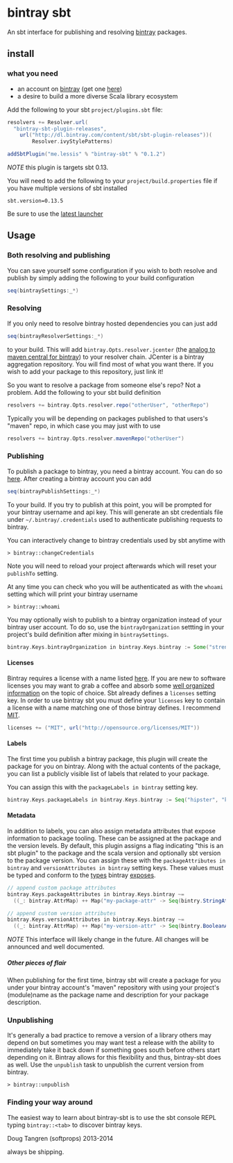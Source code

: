 # bintray sbt

An sbt interface for publishing and resolving [bintray](https://bintray.com) packages.

## install

### what you need

- an account on [bintray](https://bintray.com) (get one [here](https://bintray.com/signup/index))
- a desire to build a more diverse Scala library ecosystem

Add the following to your sbt `project/plugins.sbt` file:

```scala
resolvers += Resolver.url(
  "bintray-sbt-plugin-releases",
    url("http://dl.bintray.com/content/sbt/sbt-plugin-releases"))(
        Resolver.ivyStylePatterns)

addSbtPlugin("me.lessis" % "bintray-sbt" % "0.1.2")
```

_NOTE_ this plugin is targets sbt 0.13.

You will need to add the following to your `project/build.properties` file if you have multiple versions of sbt installed

    sbt.version=0.13.5

Be sure to use the [latest launcher](http://www.scala-sbt.org/download.html)

## Usage

### Both resolving and publishing

You can save yourself some configuration if you wish to both resolve and publish by simply adding the following to your build configuration

```scala
seq(bintraySettings:_*)
```

### Resolving

If you only need to resolve bintray hosted dependencies you can just add

```scala
seq(bintrayResolverSettings:_*)
```

to your build. This will add `bintray.Opts.resolver.jcenter` (the [analog to maven central for bintray](https://bintray.com/bintray/jcenter)) to your resolver chain. JCenter is a bintray aggregation repository. You will find most of what you want there. If you wish to add your package to this repository, just link it!

So you want to resolve a package from someone else's repo? Not a problem. Add the following to your sbt build definition

```scala
resolvers += bintray.Opts.resolver.repo("otherUser", "otherRepo")
```

Typically you will be depending on packages published to that users's "maven" repo, in which case you may just with to use

```scala
resolvers += bintray.Opts.resolver.mavenRepo("otherUser")
```

### Publishing

To publish a package to bintray, you need a bintray account. You can do so [here](https://bintray.com/signup/index). After creating a bintray account you can add

```scala
seq(bintrayPublishSettings:_*)
```

To your build. If you try to publish at this point, you will be prompted for your bintray username and api key. This will generate an sbt credentials
file under `~/.bintray/.credentials` used to authenticate publishing requests to bintray.

You can interactively change to bintray credentials used by sbt anytime with

    > bintray::changeCredentials

Note you will need to reload your project afterwards which will reset your `publishTo` setting.

At any time you can check who you will be authenticated as with the `whoami` setting which will print your bintray username

    > bintray::whoami

You may optionally wish to publish to a bintray organization instead of your bintray user account. To do so, use the `bintrayOrganization` settting
in your project's build definition after mixing in `bintraySettings`.

```scala
bintray.Keys.bintrayOrganization in bintray.Keys.bintray := Some("strength-in-numbers")
```

#### Licenses

Bintray requires a license with a name listed [here](https://bintray.com/docs/api.html#_footnote_1). If you are new to software licenses you may
want to grab a coffee and absorb some [well organized information](http://choosealicense.com/) on the topic of choice.
Sbt already defines a `licenses` setting key. In order to use bintray sbt you must define your `licenses` key to contain a license with a name matching
one of those bintray defines. I recommend [MIT](http://choosealicense.com/licenses/mit/).


```scala
licenses += ("MIT", url("http://opensource.org/licenses/MIT"))
```

#### Labels

The first time you publish a bintray package, this plugin will create the package for you on bintray. Along with the actual contents
of the package, you can list a publicly visible list of labels that related to your package.

You can assign this with the `packageLabels in bintray` setting key.

```scala
bintray.Keys.packageLabels in bintray.Keys.bintray := Seq("hipster", "keen")
```

#### Metadata

In addition to labels, you can also assign metadata attributes that expose information to package tooling. These can be assigned at the package and the version levels. By default, this plugin assigns a flag indicating "this is an sbt plugin" to the package and the scala version and optionally sbt version to the package version. You can assign these with the `packageAttributes in bintray` and `versionAttributes in bintray` setting keys. These values must be typed and conform to the [types](https://github.com/softprops/bintry#metadata) bintray [exposes](https://bintray.com/docs/api.html#_attributes).

```scala
// append custom package attributes
bintray.Keys.packageAttributes in bintray.Keys.bintray ~=
  ((_: bintray.AttrMap) ++ Map("my-package-attr" -> Seq(bintry.StringAttr("my-value"))))
```

```scala
// append custom version attributes
bintray.Keys.versionAttributes in bintray.Keys.bintray ~=
  ((_: bintray.AttrMap) ++ Map("my-version-attr" -> Seq(bintry.BooleanAttr(true))))
```

_NOTE_ This interface will likely change in the future. All changes will be announced and well documented.

##### Other pieces of flair

When publishing for the first time, bintray sbt will create a package for you under your bintray account's "maven" repository
with using your project's (module)name as the package name and description for your package description.


### Unpublishing

It's generally a bad practice to remove a version of a library others may depend on but sometimes you may want test a release with the ability to immediately take it back down if something goes south before others start depending on it. Bintray allows for this flexibility and thus, bintray-sbt does as well. Use the `unpublish` task to unpublish the current version from bintray.

    > bintray::unpublish

### Finding your way around

The easiest way to learn about bintray-sbt is to use the sbt console REPL typing `bintray::<tab>` to discover bintray keys.

Doug Tangren (softprops) 2013-2014

always be shipping.
